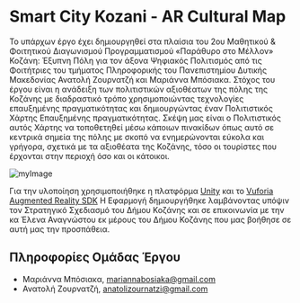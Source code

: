 # Smart City Kozani - AR Cultural Map

Το υπάρχων έργο έχει δημιουργηθεί στα πλαίσια του 2ου Μαθητικού & Φοιτητικού Διαγωνισμού Προγραμματισμού «Παράθυρο στο Μέλλον» Κοζάνη: Έξυπνη Πόλη για τον άξονα Ψηφιακός Πολιτισμός από τις Φοιτήτριες του τμήματος Πληροφορικής του Πανεπιστημίου Δυτικής Μακεδονίας Ανατολή Ζουρνατζή και Μαριάννα Μπόσιακα. 
Στόχος του έργου είναι η ανάδειξη των πολιτιστικών αξιοθέατων της πόλης της Κοζάνης με διαδραστικό τρόπο χρησιμοποιώντας τεχνολογίες επαυξημένης πραγματικότητας  και δημιουργώντας έναν Πολιτιστικός Χάρτης Επαυξημένης πραγματικότητας. Σκέψη μας είναι ο Πολιτιστικός αυτός Χάρτης να τοποθετηθεί μέσω κάποιων πινακίδων όπως αυτό σε κεντρικά σημεία της πόλης με σκοπό να ενημερώνονται εύκολα και γρήγορα, σχετικά με τα αξιοθέατα της Κοζάνης, τόσο οι τουρίστες που έρχονται στην περιοχή όσο και οι κάτοικοι. 

![myImage](https://www.google.com/search?q=montana+art+%CE%B4%CE%B5%CE%B9%CE%B3%CE%BC%CE%B1+%CE%B5%CE%BD%CE%B7%CE%BC%CE%B5%CF%81%CF%89%CF%84%CE%B9%CE%BA%CE%B7%CF%82+%CF%80%CE%B9%CE%BD%CE%B1%CE%BA%CE%B9%CE%B4%CE%B1%CF%83&rlz=1C1GCEA_enGR895GR895&sxsrf=ALeKk01pnam79l9rtaL7iQVpa7dZFf4V1g:1621086331548&source=lnms&tbm=isch&sa=X&ved=2ahUKEwj7qsSX6cvwAhUWhP0HHZR1DskQ_AUoAXoECAEQAw&biw=1920&bih=937#imgrc=37eANjQrpt7MdM)

Για την υλοποίηση χρησιμοποιήθηκε η πλατφόρμα [Unity](https://unity.com/)  και το [Vuforia Augmented Reality SDK](https://developer.vuforia.com/)
Η Εφαρμογή δημιουργήθηκε λαμβάνοντας υπόψιν τον Στρατηγικό Σχεδιασμό του Δήμου Κοζάνης και σε επικοινωνία με την κα Έλενα Αναγνώστου εκ μέρους του Δήμου Κοζάνης που μας βοήθησε σε αυτή μας την προσπάθεια. 


## Πληροφορίες Ομάδας Έργου
  * Μαριάννα Μπόσιακα, <mariannabosiaka@gmail.com>
  * Ανατολή Ζουρνατζή, <anatolizournatzi@gmail.com>

